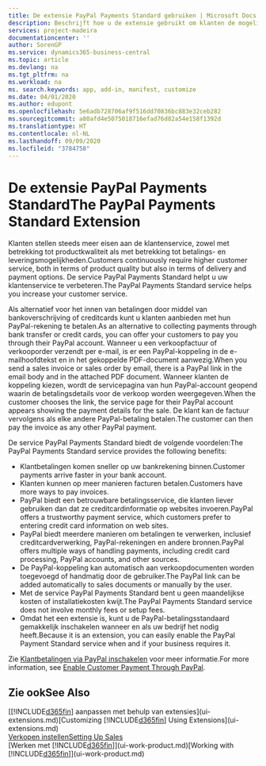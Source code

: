 ```yaml
---
title: De extensie PayPal Payments Standard gebruiken | Microsoft Docs
description: Beschrijft hoe u de extensie gebruikt om klanten de mogelijkheid te bieden betalingen te doen met PayPal.
services: project-madeira
documentationcenter: ''
author: SorenGP
ms.service: dynamics365-business-central
ms.topic: article
ms.devlang: na
ms.tgt_pltfrm: na
ms.workload: na
ms. search.keywords: app, add-in, manifest, customize
ms.date: 04/01/2020
ms.author: edupont
ms.openlocfilehash: 5e6adb728706af9f516dd70836bc883e32ceb282
ms.sourcegitcommit: a80afd4e5075018716efad76d82a54e158f1392d
ms.translationtype: HT
ms.contentlocale: nl-NL
ms.lasthandoff: 09/09/2020
ms.locfileid: "3784758"
---
```

# <a name="the-paypal-payments-standard-extension"></a><span data-ttu-id="de6f3-103">De extensie PayPal Payments Standard</span><span class="sxs-lookup"><span data-stu-id="de6f3-103">The PayPal Payments Standard Extension</span></span>
<span data-ttu-id="de6f3-104">Klanten stellen steeds meer eisen aan de klantenservice, zowel met betrekking tot productkwaliteit als met betrekking tot betalings- en leveringsmogelijkheden.</span><span class="sxs-lookup"><span data-stu-id="de6f3-104">Customers continuously require higher customer service, both in terms of product quality but also in terms of delivery and payment options.</span></span> <span data-ttu-id="de6f3-105">De service PayPal Payments Standard helpt u uw klantenservice te verbeteren.</span><span class="sxs-lookup"><span data-stu-id="de6f3-105">The PayPal Payments Standard service helps you increase your customer service.</span></span>

<span data-ttu-id="de6f3-106">Als alternatief voor het innen van betalingen door middel van bankoverschrijving of creditcards kunt u klanten aanbieden met hun PayPal-rekening te betalen.</span><span class="sxs-lookup"><span data-stu-id="de6f3-106">As an alternative to collecting payments through bank transfer or credit cards, you can offer your customers to pay you through their PayPal account.</span></span> <span data-ttu-id="de6f3-107">Wanneer u een verkoopfactuur of verkooporder verzendt per e-mail, is er een PayPal-koppeling in de e-mailhoofdtekst en in het gekoppelde PDF-document aanwezig.</span><span class="sxs-lookup"><span data-stu-id="de6f3-107">When you send a sales invoice or sales order by email, there is a PayPal link in the email body and in the attached PDF document.</span></span> <span data-ttu-id="de6f3-108">Wanneer klanten de koppeling kiezen, wordt de servicepagina van hun PayPal-account geopend waarin de betalingsdetails voor de verkoop worden weergegeven.</span><span class="sxs-lookup"><span data-stu-id="de6f3-108">When the customer chooses the link, the service page for their PayPal account appears showing the payment details for the sale.</span></span> <span data-ttu-id="de6f3-109">De klant kan de factuur vervolgens als elke andere PayPal-betaling betalen.</span><span class="sxs-lookup"><span data-stu-id="de6f3-109">The customer can then pay the invoice as any other PayPal payment.</span></span>

<span data-ttu-id="de6f3-110">De service PayPal Payments Standard biedt de volgende voordelen:</span><span class="sxs-lookup"><span data-stu-id="de6f3-110">The PayPal Payments Standard service provides the following benefits:</span></span>

* <span data-ttu-id="de6f3-111">Klantbetalingen komen sneller op uw bankrekening binnen.</span><span class="sxs-lookup"><span data-stu-id="de6f3-111">Customer payments arrive faster in your bank account.</span></span>
* <span data-ttu-id="de6f3-112">Klanten kunnen op meer manieren facturen betalen.</span><span class="sxs-lookup"><span data-stu-id="de6f3-112">Customers have more ways to pay invoices.</span></span>
* <span data-ttu-id="de6f3-113">PayPal biedt een betrouwbare betalingsservice, die klanten liever gebruiken dan dat ze creditcardinformatie op websites invoeren.</span><span class="sxs-lookup"><span data-stu-id="de6f3-113">PayPal offers a trustworthy payment service, which customers prefer to entering credit card information on web sites.</span></span>
* <span data-ttu-id="de6f3-114">PayPal biedt meerdere manieren om betalingen te verwerken, inclusief creditcardverwerking, PayPal-rekeningen en andere bronnen.</span><span class="sxs-lookup"><span data-stu-id="de6f3-114">PayPal offers multiple ways of handling payments, including credit card processing, PayPal accounts, and other sources.</span></span>
* <span data-ttu-id="de6f3-115">De PayPal-koppeling kan automatisch aan verkoopdocumenten worden toegevoegd of handmatig door de gebruiker.</span><span class="sxs-lookup"><span data-stu-id="de6f3-115">The PayPal link can be added automatically to sales documents or manually by the user.</span></span>
* <span data-ttu-id="de6f3-116">Met de service PayPal Payments Standard bent u geen maandelijkse kosten of installatiekosten kwijt.</span><span class="sxs-lookup"><span data-stu-id="de6f3-116">The PayPal Payments Standard service does not involve monthly fees or setup fees.</span></span>
* <span data-ttu-id="de6f3-117">Omdat het een extensie is, kunt u de PayPal-betalingsstandaard gemakkelijk inschakelen wanneer en als uw bedrijf het nodig heeft.</span><span class="sxs-lookup"><span data-stu-id="de6f3-117">Because it is an extension, you can easily enable the PayPal Payment Standard service when and if your business requires it.</span></span>  

<span data-ttu-id="de6f3-118">Zie [Klantbetalingen via PayPal inschakelen](sales-how-enable-payment-service-extensions.md) voor meer informatie.</span><span class="sxs-lookup"><span data-stu-id="de6f3-118">For more information, see [Enable Customer Payment Through PayPal](sales-how-enable-payment-service-extensions.md).</span></span>

## <a name="see-also"></a><span data-ttu-id="de6f3-119">Zie ook</span><span class="sxs-lookup"><span data-stu-id="de6f3-119">See Also</span></span>
<span data-ttu-id="de6f3-120">[[!INCLUDE[d365fin](includes/d365fin_md.md)] aanpassen met behulp van extensies](ui-extensions.md)</span><span class="sxs-lookup"><span data-stu-id="de6f3-120">[Customizing [!INCLUDE[d365fin](includes/d365fin_md.md)] Using Extensions](ui-extensions.md)</span></span>  
[<span data-ttu-id="de6f3-121">Verkopen instellen</span><span class="sxs-lookup"><span data-stu-id="de6f3-121">Setting Up Sales</span></span>](sales-setup-sales.md)  
<span data-ttu-id="de6f3-122">[Werken met [!INCLUDE[d365fin](includes/d365fin_md.md)]](ui-work-product.md)</span><span class="sxs-lookup"><span data-stu-id="de6f3-122">[Working with [!INCLUDE[d365fin](includes/d365fin_md.md)]](ui-work-product.md)</span></span>
